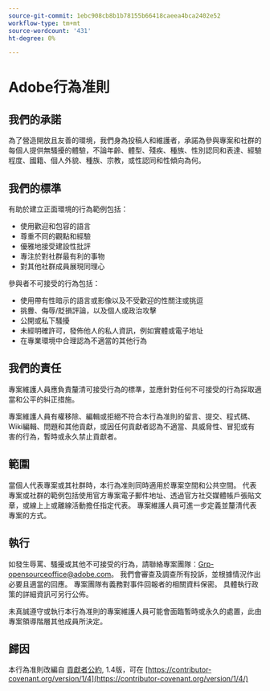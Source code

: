 ```yaml
---
source-git-commit: 1ebc908cb8b1b78155b66418caeea4bca2402e52
workflow-type: tm+mt
source-wordcount: '431'
ht-degree: 0%

---
```

# Adobe行為准則

## 我們的承諾

為了營造開放且友善的環境，我們身為投稿人和維護者，承諾為參與專案和社群的每個人提供無騷擾的體驗，不論年齡、體型、殘疾、種族、性別認同和表達、經驗程度、國籍、個人外貌、種族、宗教，或性認同和性傾向為何。

## 我們的標準

有助於建立正面環境的行為範例包括：

* 使用歡迎和包容的語言
* 尊重不同的觀點和經驗
* 優雅地接受建設性批評
* 專注於對社群最有利的事物
* 對其他社群成員展現同理心

參與者不可接受的行為包括：

* 使用帶有性暗示的語言或影像以及不受歡迎的性關注或挑逗
* 挑釁、侮辱/貶損評論，以及個人或政治攻擊
* 公開或私下騷擾
* 未經明確許可，發佈他人的私人資訊，例如實體或電子地址
* 在專業環境中合理認為不適當的其他行為

## 我們的責任

專案維護人員應負責釐清可接受行為的標準，並應針對任何不可接受的行為採取適當和公平的糾正措施。

專案維護人員有權移除、編輯或拒絕不符合本行為准則的留言、提交、程式碼、Wiki編輯、問題和其他貢獻，或因任何貢獻者認為不適當、具威脅性、冒犯或有害的行為，暫時或永久禁止貢獻者。

## 範圍

當個人代表專案或其社群時，本行為准則同時適用於專案空間和公共空間。 代表專案或社群的範例包括使用官方專案電子郵件地址、透過官方社交媒體帳戶張貼文章，或線上上或離線活動擔任指定代表。 專案維護人員可進一步定義並釐清代表專案的方式。

## 執行

如發生辱罵、騷擾或其他不可接受的行為，請聯絡專案團隊：Grp-opensourceoffice@adobe.com。 我們會審查及調查所有投訴，並根據情況作出必要且適當的回應。 專案團隊有義務對事件回報者的相關資料保密。
具體執行政策的詳細資訊可另行公佈。

未真誠遵守或執行本行為准則的專案維護人員可能會面臨暫時或永久的處置，此由專案領導階層其他成員所決定。

## 歸因

本行為准則改編自 [貢獻者公約](https://contributor-covenant.org), 1.4版，可在 [https://contributor-covenant.org/version/1/4](https://contributor-covenant.org/version/1/4/)
